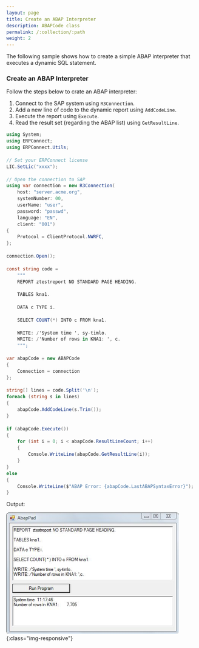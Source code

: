 ```yaml
---
layout: page
title: Create an ABAP Interpreter
description: ABAPCode class
permalink: /:collection/:path
weight: 2
---
```


<!---
move to: https://help.theobald-software.com/en/erpconnect/special-classes/abap-code
-->

The following sample shows how to create a simple ABAP interpreter that executes a dynamic SQL statement.<br>

### Create an ABAP Interpreter

Follow the steps below to crate an ABAP interpreter:

1. Connect to the SAP system using `R3Connection`.
2. Add a new line of code to the dynamic report using `AddCodeLine`.
3. Execute the report using `Execute`.
4. Read the result set (regarding the ABAP list) using `GetResultLine`.

```csharp linenums="1"
using System;
using ERPConnect;
using ERPConnect.Utils;

// Set your ERPConnect license
LIC.SetLic("xxxx");

// Open the connection to SAP
using var connection = new R3Connection(
    host: "server.acme.org",
    systemNumber: 00,
    userName: "user",
    password: "passwd",
    language: "EN",
    client: "001")
{
    Protocol = ClientProtocol.NWRFC,
};

connection.Open();

const string code =
    """
    REPORT ztestreport NO STANDARD PAGE HEADING.

    TABLES kna1.

    DATA c TYPE i.

    SELECT COUNT(*) INTO c FROM kna1.

    WRITE: /'System time ', sy-timlo.
    WRITE: /'Number of rows in KNA1: ', c.
    """;

var abapCode = new ABAPCode
{
    Connection = connection
};

string[] lines = code.Split('\n');
foreach (string s in lines)
{
    abapCode.AddCodeLine(s.Trim());
}

if (abapCode.Execute())
{
    for (int i = 0; i < abapCode.ResultLineCount; i++)
    {
        Console.WriteLine(abapCode.GetResultLine(i));
    }
}
else
{
    Console.WriteLine($"ABAP Error: {abapCode.LastABAPSyntaxError}");
}
```

<!---
```
System time  11:17:46
Number of rows in KNA1:       7.705
```
-->

Output:

![ABAPPad](../../assets/images/samples/ABAPPad.jpg){:class="img-responsive"}

